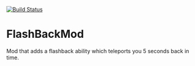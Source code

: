 [![Build Status](https://travis-ci.org/inky2013/FlashBackMod.svg?branch=master)](https://travis-ci.org/inky2013/FlashBackMod)
# FlashBackMod

Mod that adds a flashback ability which teleports you 5 seconds back in time.
<WIP>
